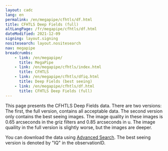 ```yaml
---
layout: cadc
lang: en
permalink: /en/megapipe/cfhtls/df.html
title: CFHTLS Deep Fields (full)
altLangPage: /fr/megapipe/cfhtls/df.html
dateModified: 2021-12-09
signing: layout.signing
nositesearch: layout.nositesearch
nav: megapipe
breadcrumbs:
    - link: /en/megapipe/
      title: MegaPipe
    - link: /en/megapipe/cfhtls/index.html
      title: CFHTLS
    - link: /en/megapipe/cfhtls/dfiq.html
      title: Deep Fields (best seeing)
    - link: /en/megapipe/cfhtls/df.html
      title: CFHTLS Deep Fields (full)
---
```


<p>
     This page presents the CFHTLS Deep Fields data. There are two
     versions: The first, the full version, contains all acceptable
     data. The second version only contains the best seeing
     images. The image quality in these images is 0.65 arcseconds in
     the griz filters and 0.85 arcseconds in u.  The image quaility in
     the full version is slightly worse, but the images are deeper.
</p>
<p>
    You can download the data using <a href="/en/search/?collection=CFHTMEGAPIPE&observation.observationID=D*">Advanced Search</a>. The best seeing version is denoted by "IQ" in the observationID.
</p>
